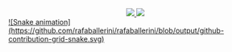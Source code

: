 <div align="center">
  <a href="https://github.com/SantiagoAcevedo">
  <img height="180em" src="https://github-readme-stats.vercel.app/api?username=SantiagoAcevedo&show_icons=true&theme=dracula&include_all_commits=true&count_private=true"/>
  <img height="180em" src="https://github-readme-stats.vercel.app/api/top-langs/?username=SantiagoAcevedo&layout=compact&langs_count=7&theme=dracula"/>
</div>

<div>
![Snake animation](https://github.com/rafaballerini/rafaballerini/blob/output/github-contribution-grid-snake.svg)
</div>
<!--
**SantiagoAcevedo/SantiagoAcevedo** is a ✨ _special_ ✨ repository because its `README.md` (this file) appears on your GitHub profile.

Here are some ideas to get you started:

- 🔭 I’m currently working on ...
- 🌱 I’m currently learning ...
- 👯 I’m looking to collaborate on ...
- 🤔 I’m looking for help with ...
- 💬 Ask me about ...
- 📫 How to reach me: ...
- 😄 Pronouns: ...
- ⚡ Fun fact: ...
-->

